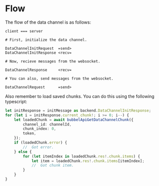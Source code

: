 # Flow

The flow of the data channel is as follows:

```
client === server

# First, initialize the data channel.

DataChannelInitRequest  =send>
DataChannelInitResponse <recv=

# Now, recieve messages from the websocket.

DataChannelResponse     <recv=

# You can also, send messages from the websocket.

DataChannelRequest      =send>
```

Also remember to load saved chunks.
You can do this using the following typescript:

```typescript
let initResponse = initMessage as backend.DataChannelInitResponse;
for (let i = initResponse.current_chunk!; i >= 0; i--) {
    let loadedChunk = await bubbelApiGetDataChannelChunk({
        channel_id: channelId,
        chunk_index: 0,
        token,
    });
    if (loadedChunk.error) {
        //  Got error.
    } else {
        for (let itemIndex in loadedChunk.res!.chunk.items) {
            let item = loadedChunk.res!.chunk.items[itemIndex];
            //  Got chunk item.
        }
    }
}

```

